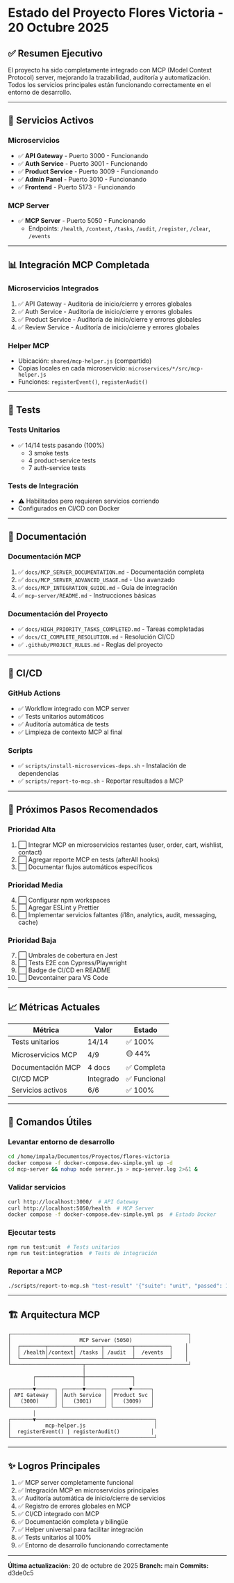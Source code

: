 # Estado del Proyecto Flores Victoria - 20 Octubre 2025

## ✅ Resumen Ejecutivo

El proyecto ha sido completamente integrado con MCP (Model Context Protocol) server, mejorando la
trazabilidad, auditoría y automatización. Todos los servicios principales están funcionando
correctamente en el entorno de desarrollo.

---

## 🚀 Servicios Activos

### Microservicios

- ✅ **API Gateway** - Puerto 3000 - Funcionando
- ✅ **Auth Service** - Puerto 3001 - Funcionando
- ✅ **Product Service** - Puerto 3009 - Funcionando
- ✅ **Admin Panel** - Puerto 3010 - Funcionando
- ✅ **Frontend** - Puerto 5173 - Funcionando

### MCP Server

- ✅ **MCP Server** - Puerto 5050 - Funcionando
  - Endpoints: `/health`, `/context`, `/tasks`, `/audit`, `/register`, `/clear`, `/events`

---

## 📊 Integración MCP Completada

### Microservicios Integrados

1. ✅ API Gateway - Auditoría de inicio/cierre y errores globales
2. ✅ Auth Service - Auditoría de inicio/cierre y errores globales
3. ✅ Product Service - Auditoría de inicio/cierre y errores globales
4. ✅ Review Service - Auditoría de inicio/cierre y errores globales

### Helper MCP

- Ubicación: `shared/mcp-helper.js` (compartido)
- Copias locales en cada microservicio: `microservices/*/src/mcp-helper.js`
- Funciones: `registerEvent()`, `registerAudit()`

---

## 🧪 Tests

### Tests Unitarios

- ✅ 14/14 tests pasando (100%)
  - 3 smoke tests
  - 4 product-service tests
  - 7 auth-service tests

### Tests de Integración

- ⚠️ Habilitados pero requieren servicios corriendo
- Configurados en CI/CD con Docker

---

## 📝 Documentación

### Documentación MCP

1. ✅ `docs/MCP_SERVER_DOCUMENTATION.md` - Documentación completa
2. ✅ `docs/MCP_SERVER_ADVANCED_USAGE.md` - Uso avanzado
3. ✅ `docs/MCP_INTEGRATION_GUIDE.md` - Guía de integración
4. ✅ `mcp-server/README.md` - Instrucciones básicas

### Documentación del Proyecto

- ✅ `docs/HIGH_PRIORITY_TASKS_COMPLETED.md` - Tareas completadas
- ✅ `docs/CI_COMPLETE_RESOLUTION.md` - Resolución CI/CD
- ✅ `.github/PROJECT_RULES.md` - Reglas del proyecto

---

## 🔧 CI/CD

### GitHub Actions

- ✅ Workflow integrado con MCP server
- ✅ Tests unitarios automáticos
- ✅ Auditoría automática de tests
- ✅ Limpieza de contexto MCP al final

### Scripts

- ✅ `scripts/install-microservices-deps.sh` - Instalación de dependencias
- ✅ `scripts/report-to-mcp.sh` - Reportar resultados a MCP

---

## 🎯 Próximos Pasos Recomendados

### Prioridad Alta

1. ⬜ Integrar MCP en microservicios restantes (user, order, cart, wishlist, contact)
2. ⬜ Agregar reporte MCP en tests (afterAll hooks)
3. ⬜ Documentar flujos automáticos específicos

### Prioridad Media

4. ⬜ Configurar npm workspaces
5. ⬜ Agregar ESLint y Prettier
6. ⬜ Implementar servicios faltantes (i18n, analytics, audit, messaging, cache)

### Prioridad Baja

7. ⬜ Umbrales de cobertura en Jest
8. ⬜ Tests E2E con Cypress/Playwright
9. ⬜ Badge de CI/CD en README
10. ⬜ Devcontainer para VS Code

---

## 📈 Métricas Actuales

| Métrica            | Valor     | Estado       |
| ------------------ | --------- | ------------ |
| Tests unitarios    | 14/14     | ✅ 100%      |
| Microservicios MCP | 4/9       | 🟡 44%       |
| Documentación MCP  | 4 docs    | ✅ Completa  |
| CI/CD MCP          | Integrado | ✅ Funcional |
| Servicios activos  | 6/6       | ✅ 100%      |

---

## 🔄 Comandos Útiles

### Levantar entorno de desarrollo

```bash
cd /home/impala/Documentos/Proyectos/flores-victoria
docker compose -f docker-compose.dev-simple.yml up -d
cd mcp-server && nohup node server.js > mcp-server.log 2>&1 &
```

### Validar servicios

```bash
curl http://localhost:3000/  # API Gateway
curl http://localhost:5050/health  # MCP Server
docker compose -f docker-compose.dev-simple.yml ps  # Estado Docker
```

### Ejecutar tests

```bash
npm run test:unit  # Tests unitarios
npm run test:integration  # Tests de integración
```

### Reportar a MCP

```bash
./scripts/report-to-mcp.sh "test-result" '{"suite": "unit", "passed": 14, "failed": 0}'
```

---

## 🏗️ Arquitectura MCP

```
┌─────────────────────────────────────────────────────────┐
│                      MCP Server (5050)                  │
│  ┌────────┬────────┬────────┬─────────┬───────────┐    │
│  │ /health│/context│ /tasks │ /audit  │  /events  │    │
│  └────────┴────────┴────────┴─────────┴───────────┘    │
└───────────────────────┬─────────────────────────────────┘
                        │
        ┌───────────────┼───────────────┐
        │               │               │
┌───────▼──────┐ ┌──────▼──────┐ ┌─────▼──────┐
│ API Gateway  │ │Auth Service │ │Product Svc │
│   (3000)     │ │   (3001)    │ │   (3009)   │
└──────────────┘ └─────────────┘ └────────────┘
        │
┌───────▼──────────────────────────────────────┐
│           mcp-helper.js                      │
│  registerEvent() | registerAudit()          │
└──────────────────────────────────────────────┘
```

---

## ✨ Logros Principales

1. ✅ MCP server completamente funcional
2. ✅ Integración MCP en microservicios principales
3. ✅ Auditoría automática de inicio/cierre de servicios
4. ✅ Registro de errores globales en MCP
5. ✅ CI/CD integrado con MCP
6. ✅ Documentación completa y bilingüe
7. ✅ Helper universal para facilitar integración
8. ✅ Tests unitarios al 100%
9. ✅ Entorno de desarrollo funcionando correctamente

---

**Última actualización:** 20 de octubre de 2025 **Branch:** main **Commits:** d3de0c5
